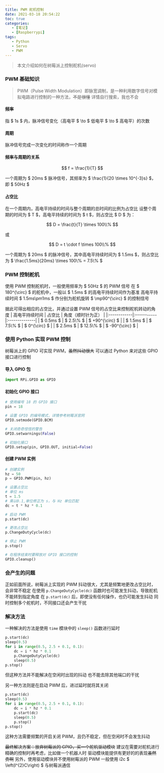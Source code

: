 ```yaml
---
title: PWM 舵机控制
date: 2021-03-18 20:54:22
toc: true
categories:
   - [笔记]
   - [Raspberrypi]
tags:
   - Python
   - Servo
   - PWM
---
```


> 本文介绍如何在树莓派上控制舵机(servo)


### PWM 基础知识

> PWM（Pulse Width Modulation）即脉宽调制，是一种利用数字信号对模拟电路进行控制的一种方法，~~不是很懂~~
> 详情自行搜索，我也不会

#### 频率
指 $ 1s $ 内，脉冲信号变化（高电平 $ \to $ 低电平 $ \to $ 高电平）的次数

#### 周期
脉冲信号完成一次变化的时间称作一个周期

#### 频率与周期的关系

$$
f = \frac{1}{T}
$$

一个周期为 $ 20ms $ 脉冲信号，其频率为 $ \frac{1}{20 \times 10^{-3}s} $，即 $ 50Hz $

#### 占空比
在一个周期内，高电平持续的时间与整个周期的总时间的比例为占空比
设整个周期的时间为 $ T $，高电平持续的时间为 $ t $，则占空比 $ D $ 为：

$$
D = \frac{t}{T} \times 100\\%
$$

或

$$
D = t \cdot f \times 100\\%
$$
 
一个周期为 $ 20ms $ 的脉冲信号，其中高电平持续时间为 $ 1.5ms $，则占空比为 $ \frac{1.5ms}{20ms} \times 100\\% = 7.5\\% $


### PWM 控制舵机

使用 PWM 控制舵机时，一般使用频率为 $ 50Hz $ 的 PWM 信号
在 $ 180^{\circ} $ 的舵机中，一般以 $ 1.5ms $ 的高电平持续时间作为基准
高电平持续时间 $ 1.5ms\pm1ms $ 作分别为舵机旋转 $ \mp90^{\circ} $ 的控制信号

据此可得出相应的占空比，并通过设置 PWM 信号的占空比来控制舵机转动的角度
| 高电平持续时间 |   占空比   | 角度（顺时针为正） |
|:------------|:-----------|:--------------|
|  $ 0.5ms $  | $ 2.5\\% $ | $ +90^{\circ} $ |
|  $ 1.5ms $  | $ 7.5\\% $ | $ 0^{\circ} $ |
|  $ 2.5ms $  | $ 12.5\\% $ | $ -90^{\circ} $ |


### 使用 Python 实现 PWM 控制

树莓派上的 GPIO 可实现 PWM，~~虽然抖动很大~~
可以通过 Python 来对这些 GPIO 接口进行控制

#### 导入 GPIO 包
``` python
import RPi.GPIO as GPIO
```

#### 初始化 GPIO 接口
``` python
# 使用编号 18 的 GPIO 接口
pin = 18

# 设置 GPIO 的编号模式，详情参考树莓派官网
GPIO.setmode(GPIO.BCM)

# 关闭奇奇怪怪的警告
GPIO.setwarnings(False)

# 初始化接口
GPIO.setup(pin, GPIO.OUT, initial=False)
```

#### 创建 PWM 实例
``` python
# 创建实例
hz = 50
p = GPIO.PWM(pin, hz)

# 设置占空比
# 单位 ms
t = 1.5
# 乘以0.1,单位修正为 s，与 Hz 单位匹配
dc = t * hz * 0.1

# 启动 PWM
p.start(dc)

# 更改占空比
p.ChangeDutyCycle(dc)

# 停止 PWM
p.stop()

# 在程序结束时要释放对 GPIO 接口的控制
GPIO.cleanup()
```


### 会产生的问题

正如前面所说，树莓派上实现的 PWM 抖动很大，尤其是频繁地更改占空比时，会非常不稳定
在使用 `p.ChangeDutyCycle(dc)` 函数时也可能发生抖动，导致舵机不能转到指定角度
在 `p.start(dc)` 后，即使没有任何操作，也仍可能发生抖动
同时控制多个舵机时，不同接口还会产生干扰


### 解决方法
一种解决的方法是使用 `time` 模块中的 `sleep()` 函数进行延时
``` python
p.start(dc)
sleep(0.5)
for i in range(0.5, 2.5 + 0.1, 0.1):
	dc = i * hz * 0.1
	p.ChangeDutyCycle(dc)
	sleep(0.5)
p.stop()
```
但这种方法并不能解决在空闲时出现的抖动
也不能去除其他端口的干扰

另一种方法则是在启动 PWM 后，进过延时就将其关闭
``` python
p.start(dc)
sleep(0.5)
for i in range(0.5, 2.5 + 0.1, 0.1):
	dc = i * hz * 0.1
	p.start(dc)
	sleep(0.5)
	p.stop()
p.stop()
```
这种方法需要频繁的开启关闭 PWM，且仍不稳定，但在空闲时不会发生抖动

~~最终解决方案：放弃树莓派的 GPIO，买一个舵机驱动模块~~
建议在需要对舵机进行精确的控制时再考虑，比如做一个机器人时
驱动模块能提供有更好的的表现~~虽然贵啊~~
另外，使用驱动模块并不使用树莓派的 PWM
一般使用 i2c $ \left(I^{2}C\right) $ 与树莓派通信
